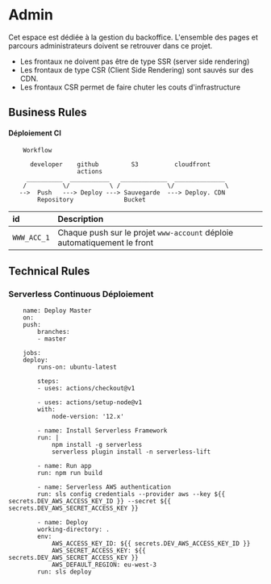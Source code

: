 # Admin

Cet espace est dédiée à la gestion du backoffice.
L'ensemble des pages et parcours administrateurs doivent se retrouver dans ce projet.


* Les frontaux ne doivent pas être de type SSR (server side rendering)
* Les frontaux de type CSR (Client Side Rendering) sont sauvés sur des CDN. 
* Les frontaux CSR permet de faire chuter les couts d'infrastructure


## Business Rules

#### Déploiement CI

        Workflow
                
          developer    github         S3          cloudfront
                       actions
         __________  ___________   _____________  ______________
        /          \/           \ /             \/              \
       -->  Push   ---> Deploy ---> Sauvegarde  ---> Deploy. CDN
            Repository              Bucket


| id                | Description                                                                |
|:------------------|:---------------------------------------------------------------------------|
|`WWW_ACC_1`        | Chaque push sur le projet `www-account` déploie automatiquement le front   |


## Technical Rules

### Serverless Continuous Déploiement

        name: Deploy Master
        on:
        push:
            branches:
            - master
            
        jobs:
        deploy:
            runs-on: ubuntu-latest

            steps:
            - uses: actions/checkout@v1
            
            - uses: actions/setup-node@v1
            with:
                node-version: '12.x'

            - name: Install Serverless Framework
            run: |
                npm install -g serverless
                serverless plugin install -n serverless-lift
            
            - name: Run app
            run: npm run build

            - name: Serverless AWS authentication
            run: sls config credentials --provider aws --key ${{ secrets.DEV_AWS_ACCESS_KEY_ID }} --secret ${{ secrets.DEV_AWS_SECRET_ACCESS_KEY }}
            
            - name: Deploy 
            working-directory: .
            env:
                AWS_ACCESS_KEY_ID: ${{ secrets.DEV_AWS_ACCESS_KEY_ID }}
                AWS_SECRET_ACCESS_KEY: ${{ secrets.DEV_AWS_SECRET_ACCESS_KEY }}
                AWS_DEFAULT_REGION: eu-west-3
            run: sls deploy